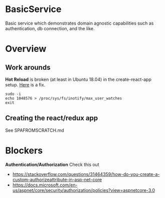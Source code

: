 # BasicService
Basic service which demonstrates domain agnostic capabilities such as authentication, db connection, and the like. 



# Overview

## Work arounds

**Hot Reload** is broken (at least in Ubuntu 18.04) in the create-react-app setup. [Here](https://stackoverflow.com/questions/42189575/create-react-app-reload-not-working) is a fix.

    sudo -i
    echo 1048576 > /proc/sys/fs/inotify/max_user_watches
    exit


## Creating the react/redux app

See SPAFROMSCRATCH.md


# Blockers

**Authentication/Authorization**
Check this out
* https://stackoverflow.com/questions/31464359/how-do-you-create-a-custom-authorizeattribute-in-asp-net-core
* https://docs.microsoft.com/en-us/aspnet/core/security/authorization/policies?view=aspnetcore-3.0
